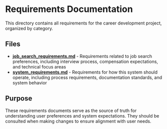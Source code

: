 # Requirements Documentation

This directory contains all requirements for the career development project, organized by category.

## Files

- **[job_search_requirements.md](job_search_requirements.md)** - Requirements related to job search preferences, including interview process, compensation expectations, and technical focus areas
- **[system_requirements.md](system_requirements.md)** - Requirements for how this system should operate, including process requirements, documentation standards, and system behavior

## Purpose

These requirements documents serve as the source of truth for understanding user preferences and system expectations. They should be consulted when making changes to ensure alignment with user needs.
